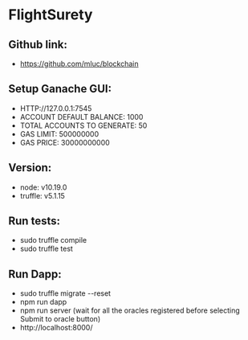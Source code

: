 # FlightSurety

## Github link:
- https://github.com/mluc/blockchain

## Setup Ganache GUI:
- HTTP://127.0.0.1:7545
- ACCOUNT DEFAULT BALANCE: 1000
- TOTAL ACCOUNTS TO GENERATE: 50
- GAS LIMIT: 500000000
- GAS PRICE: 30000000000

## Version:
- node: v10.19.0
- truffle: v5.1.15

## Run tests:
- sudo truffle compile
- sudo truffle test

## Run Dapp:
- sudo truffle migrate --reset
- npm run dapp
- npm run server (wait for all the oracles registered before selecting Submit to oracle button)
- http://localhost:8000/